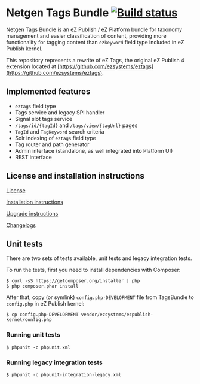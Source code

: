 Netgen Tags Bundle [![Build status](https://travis-ci.org/netgen/TagsBundle.png)](https://travis-ci.org/netgen/TagsBundle)
==================

Netgen Tags Bundle is an eZ Publish / eZ Platform bundle for taxonomy management and easier classification of content, providing more functionality for tagging content than `ezkeyword` field type included in eZ Publish kernel.

This repository represents a rewrite of eZ Tags, the original eZ Publish 4 extension located at [https://github.com/ezsystems/eztags](https://github.com/ezsystems/eztags).

Implemented features
--------------------

* `eztags` field type
* Tags service and legacy SPI handler
* Signal slot tags service
* `/tags/id/{tagId}` and `/tags/view/{tagUrl}` pages
* `TagId` and `TagKeyword` search criteria
* Solr indexing of `eztags` field type
* Tag router and path generator
* Admin interface (standalone, as well integrated into Platform UI)
* REST interface

License and installation instructions
-------------------------------------

[License](LICENSE)

[Installation instructions](Resources/doc/INSTALL.md)

[Upgrade instructions](Resources/doc/UPGRADE.md)

[Changelogs](Resources/doc/)

Unit tests
----------

There are two sets of tests available, unit tests and legacy integration tests.

To run the tests, first you need to install dependencies with Composer:

    $ curl -sS https://getcomposer.org/installer | php
    $ php composer.phar install

After that, copy (or symlink) `config.php-DEVELOPMENT` file from TagsBundle to `config.php` in eZ Publish kernel:

    $ cp config.php-DEVELOPMENT vendor/ezsystems/ezpublish-kernel/config.php

### Running unit tests

    $ phpunit -c phpunit.xml

### Running legacy integration tests

    $ phpunit -c phpunit-integration-legacy.xml
